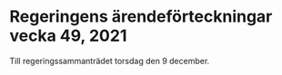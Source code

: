 # Regeringens ärendeförteckningar vecka 49, 2021

Till regeringssammanträdet torsdag den 9 december.
